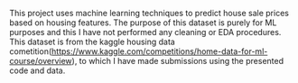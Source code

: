 This project uses machine learning techniques to predict house sale prices based on housing features. The purpose of this dataset is purely for ML purposes and this I have not performed any cleaning or EDA procedures. This dataset is from the kaggle housing data cometition(https://www.kaggle.com/competitions/home-data-for-ml-course/overview), to which I have made submissions using the presented code and data.
